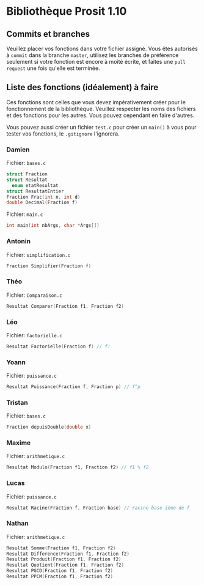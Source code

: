 # Bibliothèque Prosit 1.10

## Commits et branches
Veuillez placer vos fonctions dans votre fichier assigné.
Vous êtes autorisés à `commit` dans la branche `master`, utilisez les branches de préférence seulement si votre fonction est encore à moité écrite, et faites une `pull request` une fois qu'elle est terminée.
## Liste des fonctions (idéalement) à faire
Ces fonctions sont celles que vous devez impérativement créer pour le fonctionnement de la bibliothèque. Veuillez respecter les noms des fichiers et des fonctions pour les autres. Vous pouvez cependant en faire d'autres.

Vous pouvez aussi créer un fichier `test.c` pour créer un `main()` à vous pour tester vos fonctions, le `.gitignore` l'ignorera.
### Damien
Fichier: `bases.c`
```c
struct Fraction
struct Resultat
  enum etatResultat
struct ResultatEntier
Fraction Frac(int n, int d)
double Decimal(Fraction f)
```
Fichier: `main.c`
```c
int main(int nbArgs, char *Args[])
```
### Antonin
Fichier: `simplification.c`
```c
Fraction Simplifier(Fraction f)
```
### Théo
Fichier: `Comparaison.c`
```c
Resultat Comparer(Fraction f1, Fraction f2)
```
### Léo
Fichier: `factorielle.c`
```c
Resultat Factorielle(Fraction f) // f!
```
### Yoann
Fichier: `puissance.c`
```c
Resultat Puissance(Fraction f, Fraction p) // f^p
```
### Tristan
Fichier: `bases.c`
```c
Fraction depuisDouble(double x)
```
### Maxime
Fichier: `arithmetique.c`
```c
Resultat Modulo(Fraction f1, Fraction f2) // f1 % f2
```
### Lucas
Fichier: `puissance.c`
```c
Resultat Racine(Fraction f, Fraction base) // racine base-ième de f
```
### Nathan
Fichier: `arithmetique.c`
```c
Resultat Somme(Fraction f1, Fraction f2)
Resultat Difference(Fraction f1, Fraction f2)
Resultat Produit(Fraction f1, Fraction f2)
Resultat Quotient(Fraction f1, Fraction f2)
Resultat PGCD(Fraction f1, Fraction f2)
Resultat PPCM(Fraction f1, Fraction f2)
```
